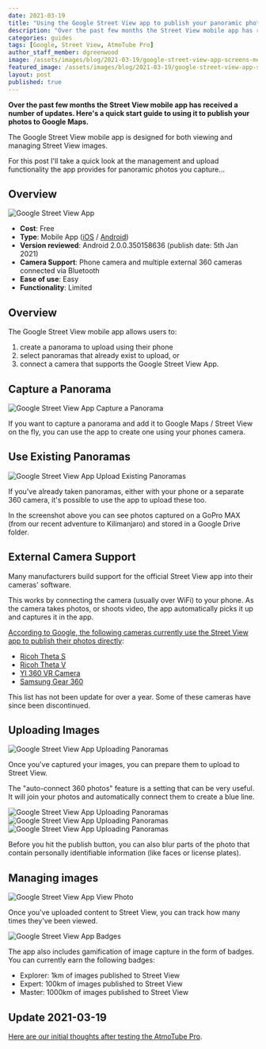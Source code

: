 ```yaml
---
date: 2021-03-19
title: "Using the Google Street View app to publish your panoramic photos"
description: "Over the past few months the Street View mobile app has received a number of updates. Here's a quick start guide to using it to publish your photos to Google Maps."
categories: guides
tags: [Google, Street View, AtmoTube Pro]
author_staff_member: dgreenwood
image: /assets/images/blog/2021-03-19/google-street-view-app-screens-meta.jpg
featured_image: /assets/images/blog/2021-03-19/google-street-view-app-screens-sm.jpg
layout: post
published: true
---
```


**Over the past few months the Street View mobile app has received a number of updates. Here's a quick start guide to using it to publish your photos to Google Maps.**

The Google Street View mobile app is designed for both viewing and managing Street View images.

For this post I'll take a quick look at the management and upload functionality the app provides for panoramic photos you capture...

## Overview

<img class="img-fluid" src="/assets/images/blog/2021-03-19/google-street-view-app.png" alt="Google Street View App" title="Google Street View App" />

* **Cost**: Free
* **Type**: Mobile App ([iOS](https://apps.apple.com/gb/app/google-street-view/id904418768) / [Android](https://play.google.com/store/apps/details?id=com.google.android.street&hl=en_GB&gl=US))
* **Version reviewed**: Android 2.0.0.350158636 (publish date: 5th Jan 2021)
* **Camera Support**: Phone camera and multiple external 360 cameras connected via Bluetooth
* **Ease of use**: Easy
* **Functionality**: Limited

## Overview

The Google Street View mobile app allows users to:

1. create a panorama to upload using their phone
2. select panoramas that already exist to upload, or
3. connect a camera that supports the Google Street View App.

## Capture a Panorama

<img class="img-fluid" src="/assets/images/blog/2021-03-19/google-street-view-app-capture.png" alt="Google Street View App Capture a Panorama" title="Google Street View App Capture a Panorama" />

If you want to capture a panorama and add it to Google Maps / Street View on the fly, you can use the app to create one using your phones camera.

## Use Existing Panoramas

<img class="img-fluid" src="/assets/images/blog/2021-03-19/google-street-view-app-select-photos.png" alt="Google Street View App Upload Existing Panoramas" title="Google Street View App Upload Existing Panoramas" />

If you've already taken panoramas, either with your phone or a separate 360 camera, it's possible to use the app to upload these too.

In the screenshot above you can see photos captured on a GoPro MAX (from our recent adventure to Kilimanjaro) and stored in a Google Drive folder. 

## External Camera Support

Many manufacturers build support for the official Street View app into their cameras' software.

This works by connecting the camera (usually over WiFi) to your phone. As the camera takes photos, or shoots video, the app automatically picks it up and captures it in the app.
 
[According to Google, the following cameras currently use the Street View app to publish their photos directly](https://support.google.com/maps/answer/6281877?hl=en-GB):

* [Ricoh Theta S](https://support.google.com/maps/answer/6281877?hl=en-GB#zippy=%2Cricoh-theta-s)
* [Ricoh Theta V](https://support.google.com/maps/answer/6281877?hl=en-GB#zippy=%2Cricoh-theta-v)
* [YI 360 VR Camera](https://support.google.com/maps/answer/6281877?hl=en-GB#zippy=%2Cyi-vr-camera)
* [Samsung Gear 360](https://support.google.com/maps/answer/6281877?hl=en-GB#zippy=%2Csamsung-gear)

This list has not been update for over a year. Some of these cameras have since been discontinued.

## Uploading Images

<img class="img-fluid" src="/assets/images/blog/2021-03-19/google-street-view-app-publish-0.png" alt="Google Street View App Uploading Panoramas" title="Google Street View App Uploading Panoramas" />

Once you've captured your images, you can prepare them to upload to Street View.

The "auto-connect 360 photos" feature is a setting that can be very useful. It will join your photos and automatically connect them to create a blue line.

<img class="img-fluid" src="/assets/images/blog/2021-03-19/google-street-view-app-publish-1.png" alt="Google Street View App Uploading Panoramas" title="Google Street View App Uploading Panoramas" />

<img class="img-fluid" src="/assets/images/blog/2021-03-19/google-street-view-app-publish-2.png" alt="Google Street View App Uploading Panoramas" title="Google Street View App Uploading Panoramas" />

<img class="img-fluid" src="/assets/images/blog/2021-03-19/google-street-view-app-publish-3.png" alt="Google Street View App Uploading Panoramas" title="Google Street View App Uploading Panoramas" />

Before you hit the publish button, you can also blur parts of the photo that contain personally identifiable information (like faces or license plates).

## Managing images

<img class="img-fluid" src="/assets/images/blog/2021-03-19/google-street-view-app-view.png" alt="Google Street View App View Photo" title="Google Street View App View Photo" />

Once you've uploaded content to Street View, you can track how many times they've been viewed.

<img class="img-fluid" src="/assets/images/blog/2021-03-19/google-street-view-app-badges.png" alt="Google Street View App Badges" title="Google Street View App Badges" />

The app also includes gamification of image capture in the form of badges. You can currently earn the following badges:

* Explorer: 1km of images published to Street View
* Expert: 100km of images published to Street View
* Master: 1000km of images published to Street View

## Update 2021-03-19

[Here are our initial thoughts after testing the AtmoTube Pro](/blog/2021/software-upload-panoramas-street-view).